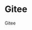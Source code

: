 <!--
 * @Author: your name
 * @Date: 2021-01-21 23:01:37
 * @LastEditTime: 2021-01-22 00:01:27
 * @LastEditors: Please set LastEditors
 * @Description: In User Settings Edit
 * @FilePath: \DailyNotes\社区相关\Gitee.md
-->
# Gitee

Gitee



